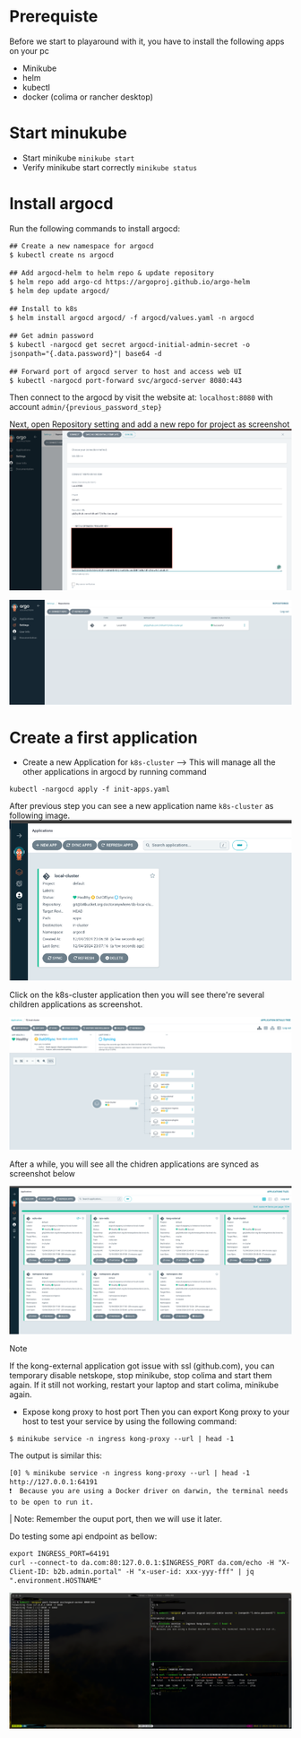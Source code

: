 # Prerequiste
Before we start to playaround with it, you have to install the following apps on your pc
- Minikube
- helm 
- kubectl 
- docker (colima or rancher desktop)
# Start minukube 
- Start minikube `minikube start` 
- Verify minikube start correctly `minikube status`
# Install argocd
Run the following commands to install argocd:
```
## Create a new namespace for argocd
$ kubectl create ns argocd

## Add argocd-helm to helm repo & update repository
$ helm repo add argo-cd https://argoproj.github.io/argo-helm
$ helm dep update argocd/

## Install to k8s
$ helm install argocd argocd/ -f argocd/values.yaml -n argocd

## Get admin password
$ kubectl -nargocd get secret argocd-initial-admin-secret -o jsonpath="{.data.password}"| base64 -d

## Forward port of argocd server to host and access web UI
$ kubectl -nargocd port-forward svc/argocd-server 8080:443 
```
Then connect to the argocd by visit the website at: `localhost:8080` with account `admin/{previous_password_step}`

Next, open Repository setting and add a new repo for project as screenshot 
![Repo setting](assets/0.png)

![Repo setting](assets/1.png)

# Create a first application 
- Create a new Application for `k8s-cluster` --> This will manage all the other applications in argocd by running command 
```
kubectl -nargocd apply -f init-apps.yaml
```
After previous step you can see a new application name `k8s-cluster` as following image.
![Local cluster](assets/2.png)

Click on the k8s-cluster application then you will see there're several children applications as screenshot.

![Cluster application](assets/3.png)

After a while, you will see all the chidren applications are synced as screenshot below

![Cluster application](assets/4.png)
> [!NOTE]  
> If the kong-external application got issue with ssl (github.com), you can temporary disable netskope, stop minikube, stop colima and start them again. If it still not working, restart your laptop and start colima, minikube again.


- Expose kong proxy to host port
Then you can export Kong proxy to your host to test your service by using the following command:
```
$ minikube service -n ingress kong-proxy --url | head -1
```

The output is similar this:
```
[0] % minikube service -n ingress kong-proxy --url | head -1
http://127.0.0.1:64191
❗  Because you are using a Docker driver on darwin, the terminal needs to be open to run it.
```

| Note: Remember the ouput port, then we will use it later.

Do testing some api endpoint as bellow:

```
export INGRESS_PORT=64191
curl --connect-to da.com:80:127.0.0.1:$INGRESS_PORT da.com/echo -H "X-Client-ID: b2b.admin.portal" -H "x-user-id: xxx-yyy-fff" | jq ".environment.HOSTNAME"
```
![Cluster application](assets/5.png)